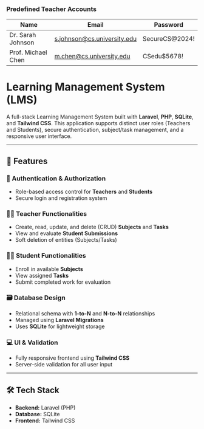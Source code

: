 ### Predefined Teacher Accounts
| Name              | Email                        | Password       |
|-------------------|------------------------------|----------------|
| Dr. Sarah Johnson | s.johnson@cs.university.edu  | SecureCS@2024! |
| Prof. Michael Chen| m.chen@cs.university.edu     | CSedu$5678!    |

# Learning Management System (LMS)

A full-stack Learning Management System built with **Laravel**, **PHP**, **SQLite**, and **Tailwind CSS**. This application supports distinct user roles (Teachers and Students), secure authentication, subject/task management, and a responsive user interface.

---

## 🚀 Features

### 🔐 Authentication & Authorization
- Role-based access control for **Teachers** and **Students**
- Secure login and registration system

### 🧑‍🏫 Teacher Functionalities
- Create, read, update, and delete (CRUD) **Subjects** and **Tasks**
- View and evaluate **Student Submissions**
- Soft deletion of entities (Subjects/Tasks)

### 👨‍🎓 Student Functionalities
- Enroll in available **Subjects**
- View assigned **Tasks**
- Submit completed work for evaluation

### 🗃️ Database Design
- Relational schema with **1-to-N** and **N-to-N** relationships
- Managed using **Laravel Migrations**
- Uses **SQLite** for lightweight storage

### 💻 UI & Validation
- Fully responsive frontend using **Tailwind CSS**
- Server-side validation for all user input

---

## 🛠️ Tech Stack

- **Backend:** Laravel (PHP)
- **Database:** SQLite
- **Frontend:** Tailwind CSS


